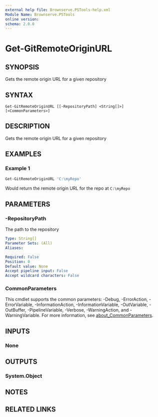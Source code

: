 ```yaml
---
external help file: Brownserve.PSTools-help.xml
Module Name: Brownserve.PSTools
online version:
schema: 2.0.0
---
```


# Get-GitRemoteOriginURL

## SYNOPSIS
Gets the remote origin URL for a given repository

## SYNTAX

```
Get-GitRemoteOriginURL [[-RepositoryPath] <String[]>] [<CommonParameters>]
```

## DESCRIPTION
Gets the remote origin URL for a given repository

## EXAMPLES

### Example 1
```powershell
Get-GitRemoteOriginURL 'C:\myRepo'
```

Would return the remote origin URL for the repo at `C:\myRepo`

## PARAMETERS

### -RepositoryPath
The path to the repository

```yaml
Type: String[]
Parameter Sets: (All)
Aliases:

Required: False
Position: 0
Default value: None
Accept pipeline input: False
Accept wildcard characters: False
```

### CommonParameters
This cmdlet supports the common parameters: -Debug, -ErrorAction, -ErrorVariable, -InformationAction, -InformationVariable, -OutVariable, -OutBuffer, -PipelineVariable, -Verbose, -WarningAction, and -WarningVariable. For more information, see [about_CommonParameters](http://go.microsoft.com/fwlink/?LinkID=113216).

## INPUTS

### None

## OUTPUTS

### System.Object
## NOTES

## RELATED LINKS
